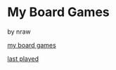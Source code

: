 # My Board Games

by nraw

[my board games](https://nraw.github.io/my_board_games)

[last played](https://nraw.github.io/my_board_games/last_played)

